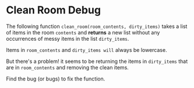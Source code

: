 # Clean Room Debug

The following function `clean_room(room_contents, dirty_items)` takes a list of items in the room `contents` and **returns** a new list 
without any occurrences of messy items in the list `dirty_items`. 

Items in `room_contents` and `dirty_items will` always be lowercase.


But there's a problem! it seems to be returning the items in `dirty_items` that are in `room_contents` and removing the clean items.

Find the bug (or bugs) to fix the function.
